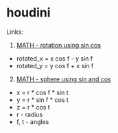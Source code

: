 # houdini

Links:

1. [MATH - rotation using sin cos](https://www.siggraph.org/education/materials/HyperGraph/modeling/mod_tran/2drota.htm)
* rotated_x = x cos f - y sin f
* rotated_y = y cos f + x sin f


2. [MATH - sphere using sin and cos](http://mathworld.wolfram.com/Sphere.html)
* x	=	r * cos f * sin t
* y = r * sin f * cos t
* z = r * cos t
* r - radius
* f, t - angles
